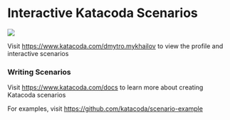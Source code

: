 # Interactive Katacoda Scenarios

[![](http://shields.katacoda.com/katacoda/dmytro.mykhailov/count.svg)](https://www.katacoda.com/dmytro.mykhailov "Get your profile on Katacoda.com")

Visit https://www.katacoda.com/dmytro.mykhailov to view the profile and interactive scenarios

### Writing Scenarios
Visit https://www.katacoda.com/docs to learn more about creating Katacoda scenarios

For examples, visit https://github.com/katacoda/scenario-example
